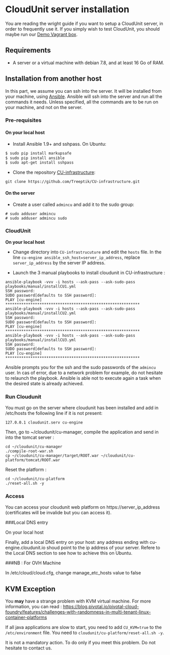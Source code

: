 # CloudUnit server installation

You are reading the wright guide if you want to setup a CloudUnit server, in order to frequently use it. If you simply wish to test CloudUnit, you should maybe run our [Demo Vagrant box](DEMO-GUIDE.md).

## Requirements

* A server or a virtual machine with debian 7.8, and at least 16 Go of RAM.

## Installation from another host

In this part, we assume you can ssh into the server. It will be installed from your machine, using [Ansible](http://www.ansible.com/). Ansible will ssh into the server and run all the commands it needs.
Unless specified, all the commands are to be run on your machine, and not on the server.

### Pre-requisites
#### On your local host
* Install Ansible 1.9+ and sshpass. On Ubuntu:
```bash
$ sudo pip install markupsafe
$ sudo pip install ansible
$ sudo apt-get install sshpass
```

* Clone the repository [CU-infrastructure](https://github.com/Treeptik/CU-infrastructure):
```
git clone https://github.com/Treeptik/CU-infrastructure.git
```

#### On the server
* Create a user called `admincu` and add it to the sudo group:
```
# sudo adduser admincu
# sudo adduser admincu sudo
```

### CloudUnit

**On your local host**

* Change directory into `CU-infrastrucuture` and edit the `hosts` file.
In the line `cu-engine ansible_ssh_host=server_ip_address`, replace `server_ip_address` by the server IP address.

* Launch the 3 manual playbooks to install cloudunit in CU-infrastructure : 
```
ansible-playbook -vvv -i hosts --ask-pass --ask-sudo-pass playbooks/manual/installCU1.yml
SSH password:
SUDO password[defaults to SSH password]:
PLAY [cu-engine] ***********************************************************
ansible-playbook -vvv -i hosts --ask-pass --ask-sudo-pass playbooks/manual/installCU2.yml
SSH password:
SUDO password[defaults to SSH password]:
PLAY [cu-engine] ***********************************************************
ansible-playbook -vvv -i hosts --ask-pass --ask-sudo-pass playbooks/manual/installCU3.yml
SSH password:
SUDO password[defaults to SSH password]:
PLAY [cu-engine] ***********************************************************
```
Ansible prompts you for the ssh and the sudo passwords of the `admincu` user. In cas of error, due to a network problem for example, do not hesitate to relaunch the playbook. Ansible is able not to execute again a task when the desired state is already achieved.

### Run Cloudunit

You must go on the server where cloudunit has been installed and add in /etc/hosts the following line if it is not present: 
```
127.0.0.1 cloudunit.serv cu-engine
```

Then, go to ~/cloudunit/cu-manager, compile the application and send in into the tomcat server : 
```
cd ~/cloudunit/cu-manager
./compile-root-war.sh
cp ~/cloudunit/cu-manager/target/ROOT.war ~/cloudunit/cu-platform/tomcat/ROOT.war
```
Reset the platform :

```
cd ~/cloudunit/cu-platform
./reset-all.sh -y
```

### Access

You can access your cloudunit web platform on https://server_ip_address (certificates will be invalide but you can access it).

###Local DNS entry

On your local host

Finally, add a local DNS entry on your host: any address ending with cu-engine.cloudunit.io shoud point to the ip address of your server. Refere to the Local DNS section to see how to achieve this on Ubuntu.

###NB : For OVH Machine

In /etc/cloud/cloud.cfg, change manage_etc_hosts value to false

## KVM Exception

You **may** have a strange problem with KVM virtual machine.
For more information, you can read : https://blog.pivotal.io/pivotal-cloud-foundry/features/challenges-with-randomness-in-multi-tenant-linux-container-platforms

If all java applications are slow to start, you need to add `CU_KVM=true` to the `/etc/environment` file.
You need to `cloudunit/cu-platform/reset-all.sh -y`. 

It is not a mandatory action. To do only if you meet this problem. Do not hesitate to contact us.

